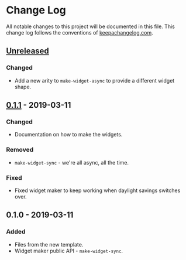 # Change Log
All notable changes to this project will be documented in this file. This change log follows the conventions of [keepachangelog.com](http://keepachangelog.com/).

## [Unreleased]
### Changed
- Add a new arity to `make-widget-async` to provide a different widget shape.

## [0.1.1] - 2019-03-11
### Changed
- Documentation on how to make the widgets.

### Removed
- `make-widget-sync` - we're all async, all the time.

### Fixed
- Fixed widget maker to keep working when daylight savings switches over.

## 0.1.0 - 2019-03-11
### Added
- Files from the new template.
- Widget maker public API - `make-widget-sync`.

[Unreleased]: https://github.com/your-name/instrument-maker/compare/0.1.1...HEAD
[0.1.1]: https://github.com/your-name/instrument-maker/compare/0.1.0...0.1.1
